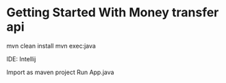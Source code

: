 Getting Started With Money transfer api
=======================================
mvn clean install
mvn exec:java

IDE: Intellij
  
  Import as maven project
  Run App.java
